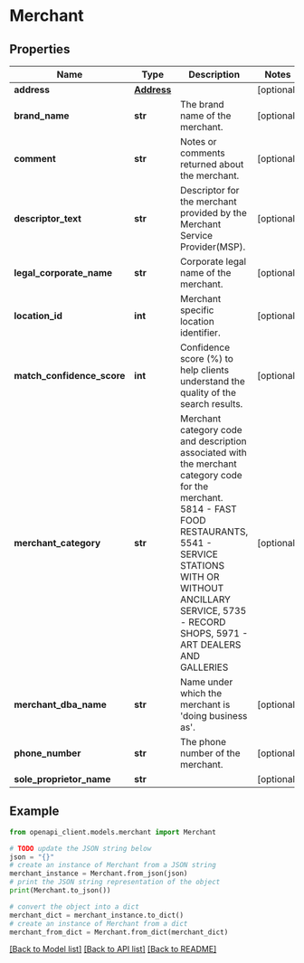 # Merchant


## Properties

Name | Type | Description | Notes
------------ | ------------- | ------------- | -------------
**address** | [**Address**](Address.md) |  | [optional] 
**brand_name** | **str** | The brand name of the merchant. | [optional] 
**comment** | **str** | Notes or comments returned about the merchant. | [optional] 
**descriptor_text** | **str** | Descriptor for the merchant provided by the Merchant Service Provider(MSP). | [optional] 
**legal_corporate_name** | **str** | Corporate legal name of the merchant. | [optional] 
**location_id** | **int** | Merchant specific location identifier. | [optional] 
**match_confidence_score** | **int** | Confidence score (%) to help clients understand the quality of the search results. | [optional] 
**merchant_category** | **str** | Merchant category code and description associated with the merchant category code for the merchant.   5814 - FAST FOOD RESTAURANTS, 5541 - SERVICE STATIONS WITH OR WITHOUT ANCILLARY SERVICE,   5735 - RECORD SHOPS, 5971 - ART DEALERS AND GALLERIES | [optional] 
**merchant_dba_name** | **str** | Name under which the merchant is &#39;doing business as&#39;. | [optional] 
**phone_number** | **str** | The phone number of the merchant. | [optional] 
**sole_proprietor_name** | **str** |  | [optional] 

## Example

```python
from openapi_client.models.merchant import Merchant

# TODO update the JSON string below
json = "{}"
# create an instance of Merchant from a JSON string
merchant_instance = Merchant.from_json(json)
# print the JSON string representation of the object
print(Merchant.to_json())

# convert the object into a dict
merchant_dict = merchant_instance.to_dict()
# create an instance of Merchant from a dict
merchant_from_dict = Merchant.from_dict(merchant_dict)
```
[[Back to Model list]](../README.md#documentation-for-models) [[Back to API list]](../README.md#documentation-for-api-endpoints) [[Back to README]](../README.md)


